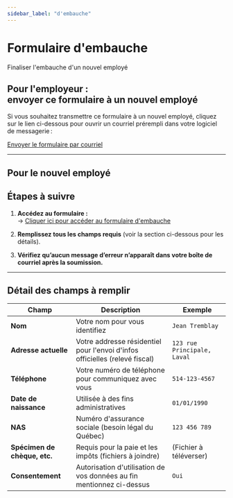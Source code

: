 ```yaml
---
sidebar_label: "d'embauche"
---
```


# Formulaire d'embauche
Finaliser l'embauche d'un nouvel employé

## Pour l'employeur : <br/> envoyer ce formulaire à un nouvel employé

Si vous souhaitez transmettre ce formulaire à un nouvel employé, cliquez sur le lien ci-dessous pour ouvrir un courriel prérempli dans votre logiciel de messagerie :

[Envoyer le formulaire par courriel](mailto:lecourrieldevotrefuturemployé@domaine.com?subject=Finalisation%20de%20votre%20embauche%20au%20sein%20de%20'Nom%20du%20garage'&body=Bonjour%20'Son%20nom'%2C%0Apour%20finaliser%20votre%20embauche%2C%20vous%20devez%20remplir%20ce%20formulaire%20d'embauche%20%3A%0Ahttps%3A%2F%2Fgroupeautoouellet.sharepoint.com%2F%3Al%3A%2Fs%2FtestingEP2%2FFIeESJlh96tHg-h7mpxPfSgBPkkbu7_cr5E_XfDNQ42ccg%3Fnav%3DY2QyNjMzZGYtOTNhZC00YjZmLTk1ZTEtY2FjYThmMmExYmRl%0A%0ASalutation%2C%20'Votre%20nom')

---

## Pour le nouvel employé

## Étapes à suivre

1. **Accédez au formulaire :**  
   -> [Cliquer ici pour accéder au formulaire d'embauche](https://groupeautoouellet.sharepoint.com/:l:/s/testingEP2/FIeESJlh96tHg-h7mpxPfSgBPkkbu7_cr5E_XfDNQ42ccg?nav=Y2QyNjMzZGYtOTNhZC00YjZmLTk1ZTEtY2FjYThmMmExYmRl)

2. **Remplissez tous les champs requis** (voir la section ci-dessous pour les détails).

3. **Vérifiez qu’aucun message d’erreur n’apparaît dans votre boîte de courriel après la soumission.**

---

## Détail des champs à remplir

| **Champ**                    | **Description**                                                             | **Exemple**                 |
| ---------------------------- | --------------------------------------------------------------------------- | --------------------------- |
| **Nom**                      | Votre nom pour vous identifiez                                              | `Jean Tremblay`             |
| **Adresse actuelle**         | Votre addresse résidentiel pour l'envoi d'infos officielles (relevé fiscal) | `123 rue Principale, Laval` |
| **Téléphone**                | Votre numéro de téléphone pour communiquez avec vous                        | `514-123-4567`              |
| **Date de naissance**        | Utilisée à des fins administratives                                         | `01/01/1990`                |
| **NAS**                      | Numéro d'assurance sociale (besoin légal du Québec)                         | `123 456 789`               |
| **Spécimen de chèque, etc.** | Requis pour la paie et les impôts (fichiers à joindre)                      | (Fichier à téléverser)      |
| **Consentement**             | Autorisation d'utilisation de vos données au fin mentionnez ci-dessus       | `Oui`                       |
